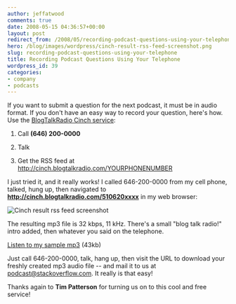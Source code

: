 ```yaml
---
author: jeffatwood
comments: true
date: 2008-05-15 04:36:57+00:00
layout: post
redirect_from: /2008/05/recording-podcast-questions-using-your-telephone
hero: /blog/images/wordpress/cinch-result-rss-feed-screenshot.png
slug: recording-podcast-questions-using-your-telephone
title: Recording Podcast Questions Using Your Telephone
wordpress_id: 39
categories:
- company
- podcasts
---
```



If you want to submit a question for the next podcast, it must be in audio format. If you don't have an easy way to record your question, here's how. Use the [BlogTalkRadio Cinch service](http://blog.blogtalkradio.com/2008/02/18/podcasting-is-a-cinch-with-blogtalkradio/):







  1. Call **(646) 200-0000**

  2. Talk

  3. Get the RSS feed at http://cinch.blogtalkradio.com/YOURPHONENUMBER




I just tried it, and it really works! I called 646-200-0000 from my cell phone, talked, hung up, then navigated to **http://cinch.blogtalkradio.com/510620xxxx** in my web browser:



![Cinch result rss feed screenshot](/blog/images/wordpress/cinch-result-rss-feed-screenshot.png)



The resulting mp3 file is 32 kbps, 11 kHz. There's a small "blog talk radio!" intro added, then whatever you said on the telephone.



[Listen to my sample mp3](http://blog.stackoverflow.com/wp-content/uploads/cinch-stackoverflow-recording.mp3) (43kb)



Just call 646-200-0000, talk, hang up, then visit the URL to download your freshly created mp3 audio file -- and mail it to us at [podcast@stackoverflow.com](mailto:podcast@stackoverflow.com). It really is that easy!



Thanks again to **Tim Patterson** for turning us on to this cool and free service!

